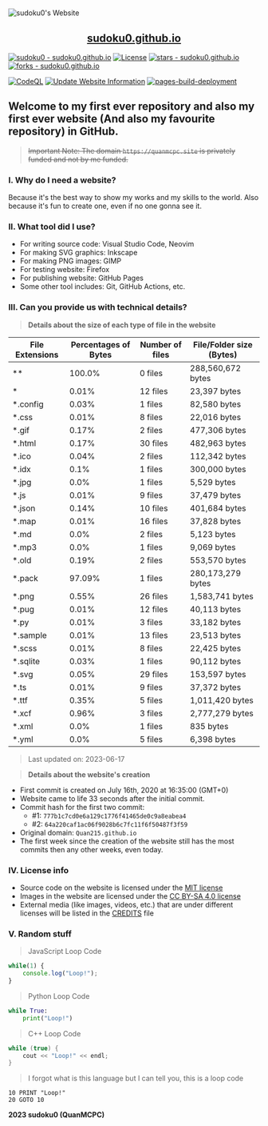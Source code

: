 <h1 style="text-align: center"></h1>

![sudoku0's Website](https://sudoku0.github.io/website/image/social_preview.png)

<p align="center">
    <a href="https://sudoku0.github.io">
        <h2 align="center">sudoku0.github.io</h2>
    </a>
</p>

[![sudoku0 - sudoku0.github.io](https://img.shields.io/static/v1?label=sudoku0&message=sudoku0.github.io&color=red&logo=github)](https://github.com/sudoku0/sudoku0.github.io)
[![License](https://img.shields.io/badge/License-MIT-red)](#-license)
[![stars - sudoku0.github.io](https://img.shields.io/github/stars/sudoku0/sudoku0.github.io?style=social)](https://github.com/sudoku0/sudoku0.github.io)
[![forks - sudoku0.github.io](https://img.shields.io/github/forks/sudoku0/sudoku0.github.io?style=social)](https://github.com/sudoku0/sudoku0.github.io)

[![CodeQL](https://github.com/sudoku0/sudoku0.github.io/actions/workflows/codeql-analysis.yml/badge.svg)](https://github.com/sudoku0/sudoku0.github.io/actions/workflows/codeql-analysis.yml)
[![Update Website Information](https://github.com/sudoku0/sudoku0.github.io/actions/workflows/update_site_info.yml/badge.svg)](https://github.com/sudoku0/sudoku0.github.io/actions/workflows/main.yml)
[![pages-build-deployment](https://github.com/sudoku0/sudoku0.github.io/actions/workflows/pages/pages-build-deployment/badge.svg)](https://github.com/sudoku0/sudoku0.github.io/actions/workflows/pages/pages-build-deployment)

## Welcome to my first ever repository and also my first ever website (And also my favourite repository) in GitHub.

> ~~Important Note: The domain `https://quanmcpc.site` is privately funded and not by me funded.~~

### I. Why do I need a website?
Because it's the best way to show my works and my skills to the world. Also because it's fun to create one, even if no one gonna see it.

### II. What tool did I use?
- For writing source code: Visual Studio Code, Neovim
- For making SVG graphics: Inkscape
- For making PNG images: GIMP
- For testing website: Firefox
- For publishing website: GitHub Pages
- Some other tool includes: Git, GitHub Actions, etc.

### III. Can you provide us with technical details?

> **Details about the size of each type of file in the website**
<!--python_data_start-->
File Extensions | Percentages of Bytes | Number of files | File/Folder size (Bytes)
----------------|--------------------- |-----------------|--------------------------
\*\* | 100.0% | 0 files | 288,560,672 bytes
\* | 0.01% | 12 files | 23,397 bytes
\*.config | 0.03% | 1 files | 82,580 bytes
\*.css | 0.01% | 8 files | 22,016 bytes
\*.gif | 0.17% | 2 files | 477,306 bytes
\*.html | 0.17% | 30 files | 482,963 bytes
\*.ico | 0.04% | 2 files | 112,342 bytes
\*.idx | 0.1% | 1 files | 300,000 bytes
\*.jpg | 0.0% | 1 files | 5,529 bytes
\*.js | 0.01% | 9 files | 37,479 bytes
\*.json | 0.14% | 10 files | 401,684 bytes
\*.map | 0.01% | 16 files | 37,828 bytes
\*.md | 0.0% | 2 files | 5,123 bytes
\*.mp3 | 0.0% | 1 files | 9,069 bytes
\*.old | 0.19% | 2 files | 553,570 bytes
\*.pack | 97.09% | 1 files | 280,173,279 bytes
\*.png | 0.55% | 26 files | 1,583,741 bytes
\*.pug | 0.01% | 12 files | 40,113 bytes
\*.py | 0.01% | 3 files | 33,182 bytes
\*.sample | 0.01% | 13 files | 23,513 bytes
\*.scss | 0.01% | 8 files | 22,425 bytes
\*.sqlite | 0.03% | 1 files | 90,112 bytes
\*.svg | 0.05% | 29 files | 153,597 bytes
\*.ts | 0.01% | 9 files | 37,372 bytes
\*.ttf | 0.35% | 5 files | 1,011,420 bytes
\*.xcf | 0.96% | 3 files | 2,777,279 bytes
\*.xml | 0.0% | 1 files | 835 bytes
\*.yml | 0.0% | 5 files | 6,398 bytes
> Last updated on: 2023-06-17
<!--python_data_stop-->

> **Details about the website's creation**
- First commit is created on July 16th, 2020 at 16:35:00 (GMT+0)
- Website came to life 33 seconds after the initial commit.
- Commit hash for the first two commit:
    - #1: `777b1c7cd0e6a129c1776f41465de0c9a8eabea4`
    - #2: `64a220caf1ac06f9028b6c7fc11f6f50487f3f59`
- Original domain: `Quan215.github.io`
- The first week since the creation of the website still has the most commits then any other weeks, even today.

### IV. License info
- Source code on the website is licensed under the [MIT license](/LICENSE)
- Images in the website are licensed under the [CC BY-SA 4.0 license](http://creativecommons.org/licenses/by-sa/4.0/)
- External media (like images, videos, etc.) that are under different licenses will be listed in the [CREDITS](/CREDITS.md) file

### V. Random stuff
> JavaScript Loop Code
```JavaScript
while(1) {
    console.log("Loop!");
}
```
> Python Loop Code
```Python
while True:
    print("Loop!")
```
> C++ Loop Code
```c++
while (true) {
    cout << "Loop!" << endl;
}
```
> I forgot what is this language but I can tell you, this is a loop code
```basic
10 PRINT "Loop!"
20 GOTO 10
```

**2023 sudoku0 (QuanMCPC)**
